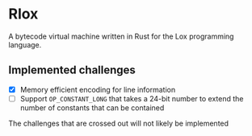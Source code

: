 # Rlox

A bytecode virtual machine written in Rust for the Lox programming language.

## Implemented challenges

+ [x] Memory efficient encoding for line information
+ [ ] Support `OP_CONSTANT_LONG` that takes a 24-bit number to extend the number of constants that can be contained

The challenges that are crossed out will not likely be implemented
